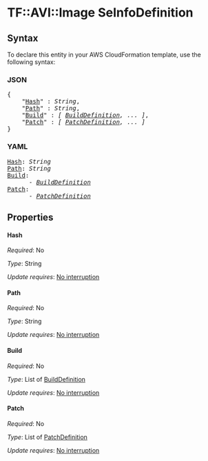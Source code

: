 # TF::AVI::Image SeInfoDefinition

## Syntax

To declare this entity in your AWS CloudFormation template, use the following syntax:

### JSON

<pre>
{
    "<a href="#hash" title="Hash">Hash</a>" : <i>String</i>,
    "<a href="#path" title="Path">Path</a>" : <i>String</i>,
    "<a href="#build" title="Build">Build</a>" : <i>[ <a href="builddefinition.md">BuildDefinition</a>, ... ]</i>,
    "<a href="#patch" title="Patch">Patch</a>" : <i>[ <a href="patchdefinition.md">PatchDefinition</a>, ... ]</i>
}
</pre>

### YAML

<pre>
<a href="#hash" title="Hash">Hash</a>: <i>String</i>
<a href="#path" title="Path">Path</a>: <i>String</i>
<a href="#build" title="Build">Build</a>: <i>
      - <a href="builddefinition.md">BuildDefinition</a></i>
<a href="#patch" title="Patch">Patch</a>: <i>
      - <a href="patchdefinition.md">PatchDefinition</a></i>
</pre>

## Properties

#### Hash

_Required_: No

_Type_: String

_Update requires_: [No interruption](https://docs.aws.amazon.com/AWSCloudFormation/latest/UserGuide/using-cfn-updating-stacks-update-behaviors.html#update-no-interrupt)

#### Path

_Required_: No

_Type_: String

_Update requires_: [No interruption](https://docs.aws.amazon.com/AWSCloudFormation/latest/UserGuide/using-cfn-updating-stacks-update-behaviors.html#update-no-interrupt)

#### Build

_Required_: No

_Type_: List of <a href="builddefinition.md">BuildDefinition</a>

_Update requires_: [No interruption](https://docs.aws.amazon.com/AWSCloudFormation/latest/UserGuide/using-cfn-updating-stacks-update-behaviors.html#update-no-interrupt)

#### Patch

_Required_: No

_Type_: List of <a href="patchdefinition.md">PatchDefinition</a>

_Update requires_: [No interruption](https://docs.aws.amazon.com/AWSCloudFormation/latest/UserGuide/using-cfn-updating-stacks-update-behaviors.html#update-no-interrupt)

